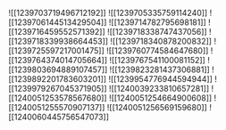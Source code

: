 ![[1239703719496712192]]
![[1239705335759114240]]
![[1239706144513429504]]
![[1239714782795698181]]
![[1239716459552571392]]
![[1239718338747437056]]
![[1239718339938664453]]
![[1239718340878200832]]
![[1239725597217001475]]
![[1239760774584647680]]
![[1239764374014705664]]
![[1239767541100081152]]
![[1239803694889107457]]
![[1239823281437306881]]
![[1239892201783603201]]
![[1239954776944594944]]
![[1239979267045371905]]
![[1240039233810657281]]
![[1240051253578567680]]
![[1240051254664900608]]
![[1240051255570907137]]
![[1240051256569159680]]
![[1240060445756547073]]
